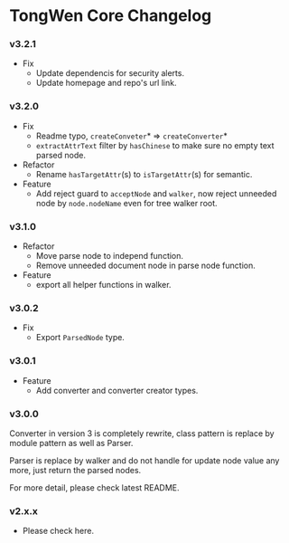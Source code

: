 # TongWen Core Changelog

### v3.2.1
- Fix
  - Update dependencis for security alerts.
  - Update homepage and repo's url link.

### v3.2.0
- Fix
  - Readme typo, `createConveter`* => `createConverter`*
  - `extractAttrText` filter by `hasChinese` to make sure no empty text parsed node.
- Refactor
  - Rename `hasTargetAttr`(s) to `isTargetAttr`(s) for semantic.
- Feature
  - Add reject guard to `acceptNode` and `walker`, now reject unneeded node by `node.nodeName` even for tree walker root.

### v3.1.0
- Refactor
  - Move parse node to independ function.
  - Remove unneeded document node in parse node function.
- Feature
  - export all helper functions in walker.

### v3.0.2
- Fix
  - Export `ParsedNode` type.

### v3.0.1
- Feature
  - Add converter and converter creator types.

### v3.0.0
Converter in version 3 is completely rewrite, class pattern  is replace by module pattern as well as Parser.

Parser is replace by walker and do not handle for update node value any more, just return the parsed nodes.

For more detail, please check latest README.

### v2.x.x
- Please check here.
